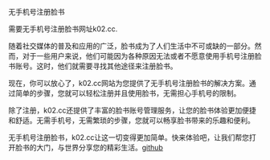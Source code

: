 无手机号注册脸书

需要无手机号注册脸书网址k02.cc.

随着社交媒体的普及和应用的广泛，脸书成为了人们生活中不可或缺的一部分。然而，对于一些用户来说，他们可能因为各种原因无法或者不愿意使用手机号注册脸书账号。这时，他们就需要寻找其他途径来注册脸书。

现在，你可以放心了，k02.cc网站为您提供了无手机号注册脸书的解决方案。通过简单的步骤，您就可以轻松注册并且使用脸书，无需担心手机号的限制。

除了注册，k02.cc还提供了丰富的脸书账号管理服务，让您的脸书体验更加便捷和舒适。无需手机号，无需繁琐的步骤，您就可以畅享脸书带来的乐趣和便利。

无手机号注册脸书，k02.cc让这一切变得更加简单。快来体验吧，让我们帮您打开脸书的大门，与世界分享您的精彩生活。[github](https://github.com)